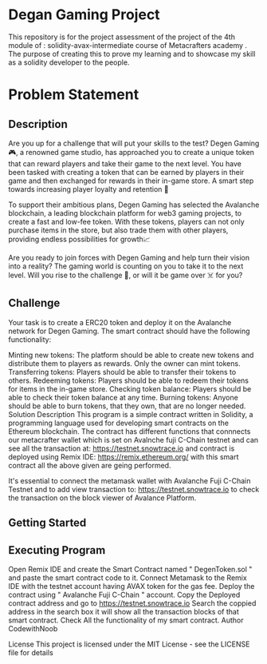  # Degan Gaming Project

This repository is for the project assessment of the project of the 4th module of : solidity-avax-intermediate course of Metacrafters academy . The purpose of creating this to prove my learning and to showcase my skill as a solidity developer to the people.

# Problem Statement
## Description
Are you up for a challenge that will put your skills to the test? Degen Gaming 🎮, a renowned game studio, has approached you to create a unique token that can reward players and take their game to the next level. You have been tasked with creating a token that can be earned by players in their game and then exchanged for rewards in their in-game store. A smart step towards increasing player loyalty and retention 🧠

To support their ambitious plans, Degen Gaming has selected the Avalanche blockchain, a leading blockchain platform for web3 gaming projects, to create a fast and low-fee token. With these tokens, players can not only purchase items in the store, but also trade them with other players, providing endless possibilities for growth📈

Are you ready to join forces with Degen Gaming and help turn their vision into a reality? The gaming world is counting on you to take it to the next level. Will you rise to the challenge 💪, or will it be game over ☠️ for you?

## Challenge
Your task is to create a ERC20 token and deploy it on the Avalanche network for Degen Gaming. The smart contract should have the following functionality:

Minting new tokens: The platform should be able to create new tokens and distribute them to players as rewards. Only the owner can mint tokens.
Transferring tokens: Players should be able to transfer their tokens to others.
Redeeming tokens: Players should be able to redeem their tokens for items in the in-game store.
Checking token balance: Players should be able to check their token balance at any time.
Burning tokens: Anyone should be able to burn tokens, that they own, that are no longer needed.
Solution Description
This program is a simple contract written in Solidity, a programming language used for developing smart contracts on the Ethereum blockchain. The contract has different functions that connnects our metacrafter wallet which is set on Avalnche fuji C-Chain testnet and can see all the transaction at: https://testnet.snowtrace.io and contract is deployed using Remix IDE: https://remix.ethereum.org/ with this smart contract all the above given are geing performed.

It's essential to connect the metamask wallet with Avalanche Fuji C-Chain Testnet and to add view transaction to: https://testnet.snowtrace.io to check the transaction on the block viewer of Avalance Platform.

## Getting Started
## Executing Program
Open Remix IDE and create the Smart Contract named " DegenToken.sol " and paste the smart contract code to it.
Connect Metamask to the Remix IDE with the testnet account having AVAX token for the gas fee.
Deploy the contract using " Avalanche Fuji C-Chain " account.
Copy the Deployed contract address and go to https://testnet.snowtrace.io
Search the coppied address in the search box it will show all the transaction blocks of that smart contract.
Check All the functionality of my smart contract.
Author
CodewithNoob

License
This project is licensed under the MIT License - see the LICENSE file for details
